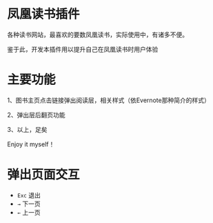 凤凰读书插件
==============

各种读书网站，最喜欢的要数凤凰读书，实际使用中，有诸多不便。

鉴于此，开发本插件用以提升自己在凤凰读书时用户体验


主要功能
====
1、图书主页点击链接弹出阅读层，相关样式（依Evernote那种简介的样式）

2、弹出层后翻页功能

3、以上，足矣

Enjoy it myself！

弹出页面交互
====

- `Exc` 退出
- `→` 下一页
- `←` 上一页
